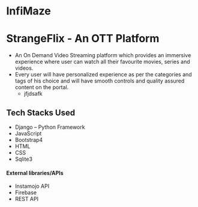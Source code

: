 # InfiMaze

# StrangeFlix - An OTT Platform

* An On Demand Video Streaming platform which provides an immersive experience where user can watch all their favourite movies, series and videos.
* Every user will have personalized experience as per the categories and tags of his choice and will have smooth controls and quality assured content on the portal.
    * jfjdsafk

## Tech Stacks Used
* Django – Python Framework
* JavaScript
* Bootstrap4
* HTML
* CSS
* Sqlite3

#### External libraries/APIs
* Instamojo API
* Firebase
* REST API
